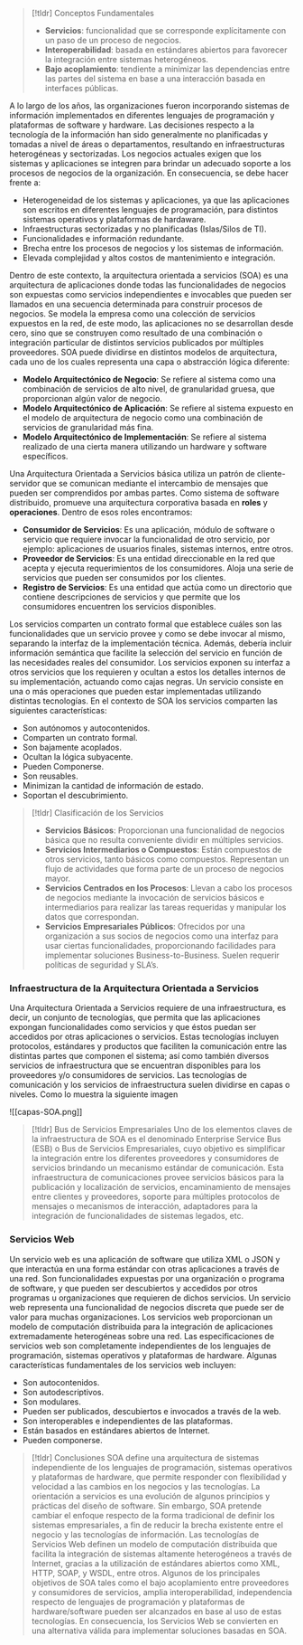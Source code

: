>[!tldr] Conceptos Fundamentales
>- **Servicios**: funcionalidad que se corresponde explícitamente con un paso de un proceso de negocios.
>- **Interoperabilidad**: basada en estándares abiertos para favorecer la integración entre sistemas heterogéneos.
>- **Bajo acoplamiento**: tendiente a minimizar las dependencias entre las partes del sistema en base a una interacción basada en interfaces públicas.

A lo largo de los años, las organizaciones fueron incorporando sistemas de información implementados en diferentes lenguajes de programación y plataformas de software y hardware. Las decisiones respecto a la tecnología de la información han sido generalmente no planificadas y tomadas a nivel de áreas o departamentos, resultando en infraestructuras heterogéneas y sectorizadas. Los negocios actuales exigen que los sistemas y aplicaciones se integren para brindar un adecuado soporte a los procesos de negocios de la organización. En consecuencia, se debe hacer frente a:
- Heterogeneidad de los sistemas y aplicaciones, ya que las aplicaciones son escritos en diferentes lenguajes de programación, para distintos sistemas operativos y plataformas de hardaware.
- Infraestructuras sectorizadas y no planificadas (Islas/Silos de TI).
- Funcionalidades e información redundante.
- Brecha entre los procesos de negocios y los sistemas de información.
- Elevada complejidad y altos costos de mantenimiento e integración.

Dentro de este contexto, la arquitectura orientada a servicios (SOA) es una arquitectura de aplicaciones donde todas las funcionalidades de negocios son expuestas como servicios independientes e invocables que pueden ser llamados en una secuencia determinada para construir procesos de negocios. Se modela la empresa como una colección de servicios expuestos en la red, de este modo, las aplicaciones no se desarrollan desde cero, sino que se construyen como resultado de una combinación o integración particular de distintos servicios publicados por múltiples proveedores.
SOA puede dividirse en distintos modelos de arquitectura, cada uno de los cuales representa una capa o abstracción lógica diferente:
- **Modelo Arquitectónico de Negocio**: Se refiere al sistema como una combinación de servicios de alto nivel, de granularidad gruesa, que proporcionan algún valor de negocio.
- **Modelo Arquitectónico de Aplicación**: Se refiere al sistema expuesto en el modelo de arquitectura de negocio como una combinación de servicios de granularidad más fina.
- **Modelo Arquitectónico de Implementación**: Se refiere al sistema realizado de una cierta manera utilizando un hardware y software específicos.

Una Arquitectura Orientada a Servicios básica utiliza un patrón de cliente-servidor que se comunican mediante el intercambio de mensajes que pueden ser comprendidos por ambas partes. Como sistema de software distribuido, promueve una arquitectura corporativa basada en **roles** y **operaciones**. Dentro de esos roles encontramos:
- **Consumidor de Servicios**: Es una aplicación, módulo de software o servicio que requiere invocar la funcionalidad de otro servicio, por ejemplo: aplicaciones de usuarios finales, sistemas internos, entre otros.
- **Proveedor de Servicios**: Es una entidad direccionable en la red que acepta y ejecuta requerimientos de los consumidores. Aloja una serie de servicios que pueden ser consumidos por los clientes.
- **Registro de Servicios**: Es una entidad que actúa como un directorio que contiene descripciones de servicios y que permite que los consumidores encuentren los servicios disponibles.

Los servicios comparten un contrato formal que establece cuáles son las funcionalidades que un servicio provee y como se debe invocar al mismo, separando la interfaz de la implementación técnica. Además, debería incluir información semántica que facilite la selección del servicio en función de las necesidades reales del consumidor.
Los servicios exponen su interfaz a otros servicios que los requieren y ocultan a estos los detalles internos de su implementación, actuando como cajas negras. Un servicio consiste en una o más operaciones que pueden estar implementadas utilizando distintas tecnologías. En el contexto de SOA los servicios comparten las siguientes características:
- Son autónomos y autocontenidos.
- Comparten un contrato formal.
- Son bajamente acoplados.
- Ocultan la lógica subyacente.
- Pueden Componerse.
- Son reusables.
- Minimizan la cantidad de información de estado.
- Soportan el descubrimiento.

>[!tldr] Clasificación de los Servicios
> - **Servicios Básicos**: Proporcionan una funcionalidad de negocios básica que no resulta conveniente dividir en múltiples servicios.
> - **Servicios Intermediarios o Compuestos**: Están compuestos de otros servicios, tanto básicos como compuestos. Representan un flujo de actividades que forma parte de un proceso de negocios mayor.
> - **Servicios Centrados en los Procesos**: Llevan a cabo los procesos de negocios mediante la invocación de servicios básicos e intermediarios para realizar las tareas requeridas y manipular los datos que correspondan.
> - **Servicios Empresariales Públicos**: Ofrecidos por una organización a sus socios de negocios como una interfaz para usar ciertas funcionalidades, proporcionando facilidades para implementar soluciones Business-to-Business. Suelen requerir políticas de seguridad y SLA’s.
### Infraestructura de la Arquitectura Orientada a Servicios
Una Arquitectura Orientada a Servicios requiere de una infraestructura, es decir, un conjunto de tecnologías, que permita que las aplicaciones expongan funcionalidades como servicios y que éstos puedan ser accedidos por otras aplicaciones o servicios. Estas tecnologías incluyen protocolos, estándares y productos que faciliten la comunicación entre las distintas partes que componen el sistema; así como también diversos servicios de infraestructura que se encuentran disponibles para los proveedores y/o consumidores de servicios.
Las tecnologías de comunicación y los servicios de infraestructura suelen dividirse en capas o niveles. Como lo muestra la siguiente imagen

![[capas-SOA.png]]

>[!tldr] Bus de Servicios Empresariales
>Uno de los elementos claves de la infraestructura de SOA es el denominado Enterprise Service Bus (ESB) o Bus de Servicios Empresariales, cuyo objetivo es simplificar la integración entre los diferentes proveedores y consumidores de servicios brindando un mecanismo estándar de comunicación.
>Esta infraestructura de comunicaciones provee servicios básicos para la publicación y localización de servicios, encaminamiento de mensajes entre clientes y proveedores, soporte para múltiples protocolos de mensajes o mecanismos de interacción, adaptadores para la integración de funcionalidades de sistemas legados, etc.
### Servicios Web
Un servicio web es una aplicación de software que utiliza XML o JSON y que interactúa en una forma estándar con otras aplicaciones a través de una red. Son funcionalidades expuestas por una organización o programa de software, y que pueden ser descubiertos y accedidos por otros programas u organizaciones que requieren de dichos servicios. Un servicio web representa una funcionalidad de negocios discreta que puede ser de valor para muchas organizaciones.
Los servicios web proporcionan un modelo de computación distribuida para la integración de aplicaciones extremadamente heterogéneas sobre una red. Las especificaciones de servicios web son completamente independientes de los lenguajes de programación, sistemas operativos y plataformas de hardware. Algunas características fundamentales de los servicios web incluyen:
- Son autocontenidos.
- Son autodescriptivos.
- Son modulares.
- Pueden ser publicados, descubiertos e invocados a través de la web.
- Son interoperables e independientes de las plataformas.
- Están basados en estándares abiertos de Internet.
- Pueden componerse.

>[!tldr] Conclusiones
>SOA define una arquitectura de sistemas independiente de los lenguajes de programación, sistemas operativos y plataformas de hardware, que permite responder con flexibilidad y velocidad a las cambios en los negocios y las tecnologías.
>La orientación a servicios es una evolución de algunos principios y prácticas del diseño de software. Sin embargo, SOA pretende cambiar el enfoque respecto de la forma tradicional de definir los sistemas empresariales, a fin de reducir la brecha existente entre el negocio y las tecnologías de información.
>Las tecnologías de Servicios Web definen un modelo de computación distribuida que facilita la integración de sistemas altamente heterogéneos a través de Internet, gracias a la utilización de estándares abiertos como XML, HTTP, SOAP, y WSDL, entre otros.
>Algunos de los principales objetivos de SOA tales como el bajo acoplamiento entre proveedores y consumidores de servicios, amplia interoperabilidad, independencia respecto de lenguajes de programación y plataformas de hardware/software pueden ser alcanzados en base al uso de estas tecnologías. En consecuencia, los Servicios Web se convierten en una alternativa válida para implementar soluciones basadas en SOA.

